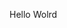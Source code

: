 Hello Wolrd
























































































































































































































































































































































































































































































































































































































































































































































































































































































































































































































































































































































































































































































































































































































































































































































































































































































































































































































































































































































































































































































































































































































































































































































































































































































































































































































































































































































































































































































































































































































